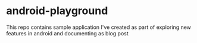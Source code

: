 # android-playground
This repo contains sample application I've created as part of exploring new features in android and documenting as blog post

